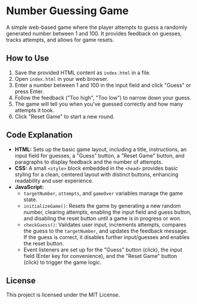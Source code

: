 # Number Guessing Game

A simple web-based game where the player attempts to guess a randomly generated number between 1 and 100. It provides feedback on guesses, tracks attempts, and allows for game resets.

## How to Use

1.  Save the provided HTML content as `index.html` in a file.
2.  Open `index.html` in your web browser.
3.  Enter a number between 1 and 100 in the input field and click "Guess" or press Enter.
4.  Follow the feedback ("Too high", "Too low") to narrow down your guess.
5.  The game will tell you when you've guessed correctly and how many attempts it took.
6.  Click "Reset Game" to start a new round.

## Code Explanation

*   **HTML:** Sets up the basic game layout, including a title, instructions, an input field for guesses, a "Guess" button, a "Reset Game" button, and paragraphs to display feedback and the number of attempts.
*   **CSS:** A small `<style>` block embedded in the `<head>` provides basic styling for a clean, centered layout with distinct buttons, enhancing readability and user experience.
*   **JavaScript:**
    *   `targetNumber`, `attempts`, and `gameOver` variables manage the game state.
    *   `initializeGame()`: Resets the game by generating a new random number, clearing attempts, enabling the input field and guess button, and disabling the reset button until a game is in progress or won.
    *   `checkGuess()`: Validates user input, increments attempts, compares the guess to the `targetNumber`, and updates the feedback message. If the guess is correct, it disables further input/guesses and enables the reset button.
    *   Event listeners are set up for the "Guess" button (click), the input field (Enter key for convenience), and the "Reset Game" button (click) to trigger the game logic.

## License

This project is licensed under the MIT License.